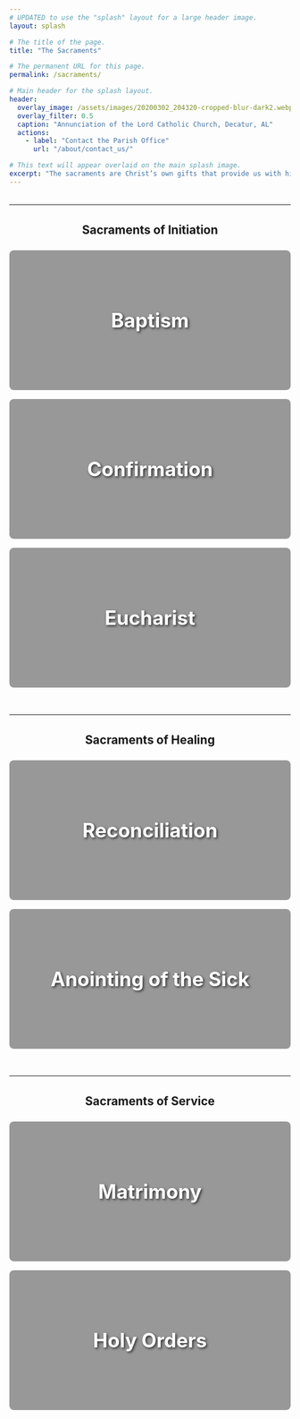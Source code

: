 ```yaml
---
# UPDATED to use the "splash" layout for a large header image.
layout: splash

# The title of the page.
title: "The Sacraments"

# The permanent URL for this page.
permalink: /sacraments/

# Main header for the splash layout.
header:
  overlay_image: /assets/images/20200302_204320-cropped-blur-dark2.webp
  overlay_filter: 0.5
  caption: "Annunciation of the Lord Catholic Church, Decatur, AL"
  actions:
    - label: "Contact the Parish Office"
      url: "/about/contact_us/"

# This text will appear overlaid on the main splash image.
excerpt: "The sacraments are Christ’s own gifts that provide us with his grace. They are the primary way in which we encounter the saving love of God in the Church. Explore each sacrament to learn more."
---
```


<style>
  .sacrament-banner {
    position: relative;
    min-height: 250px;
    background-size: cover;
    background-position: center;
    display: flex;
    align-items: center;
    justify-content: center;
    text-align: center;
    margin-bottom: 1rem;
    border-radius: 8px;
    overflow: hidden; /* Ensures border-radius clips the image */
  }
  .sacrament-banner a {
    position: absolute;
    top: 0;
    left: 0;
    width: 100%;
    height: 100%;
    display: flex;
    align-items: center;
    justify-content: center;
    background: rgba(0, 0, 0, 0.4); /* Dark overlay for text readability */
    text-decoration: none;
    transition: background 0.3s ease;
  }
  .sacrament-banner a:hover {
    background: rgba(0, 0, 0, 0.2); /* Lighter overlay on hover */
  }
  .sacrament-banner h2 {
    color: white;
    text-shadow: 2px 2px 4px rgba(0, 0, 0, 0.7);
    font-size: 2.5em;
    margin: 0;
  }
</style>

<hr style="margin-top: 2rem;">
<div style="text-align: center; margin-top: 2rem; margin-bottom: 1.5rem;">
  <h2>Sacraments of Initiation</h2>
</div>

<div class="sacrament-banner" style="background-image: url('/assets/images/baptismal-font.webp');">
  <a href="/sacraments/baptism/"><h2>Baptism</h2></a>
</div>

<div class="sacrament-banner" style="background-image: url('/assets/images/missal.webp');">
  <a href="/sacraments/confirmation/"><h2>Confirmation</h2></a>
</div>

<div class="sacrament-banner" style="background-image: url('/assets/images/hand-celebration-finger-religion-darkness-church-546650-pxhere.com.webp');">
  <a href="/sacraments/eucharist/"><h2>Eucharist</h2></a>
</div>

<hr style="margin-top: 3rem;">
<div style="text-align: center; margin-top: 2rem; margin-bottom: 1.5rem;">
  <h2>Sacraments of Healing</h2>
</div>

<div class="sacrament-banner" style="background-image: url('/assets/images/laypeople-at-mass.webp');">
  <a href="/sacraments/reconciliation/"><h2>Reconciliation</h2></a>
</div>

<div class="sacrament-banner" style="background-image: url('/assets/images/chrismation--1-.webp');">
  <a href="/sacraments/anointing_of_the_sick/"><h2>Anointing of the Sick</h2></a>
</div>

<hr style="margin-top: 3rem;">
<div style="text-align: center; margin-top: 2rem; margin-bottom: 1.5rem;">
  <h2>Sacraments of Service</h2>
</div>

<div class="sacrament-banner" style="background-image: url('/assets/images/TLM_pro_sponsis.webp');">
  <a href="/sacraments/matrimony/"><h2>Matrimony</h2></a>
</div>

<div class="sacrament-banner" style="background-image: url('/assets/images/Ordination-To-Priesthood.webp');">
  <a href="/sacraments/holy-orders/"><h2>Holy Orders</h2></a>
</div>